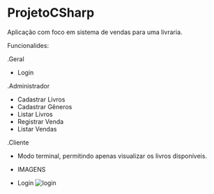 # ProjetoCSharp

Aplicação com foco em sistema de vendas para uma livraria.

Funcionalides:

.Geral
- Login

.Administrador
- Cadastrar Livros
- Cadastrar Gêneros
- Listar Livros
- Registrar Venda
- Listar Vendas

.Cliente
- Modo terminal, permitindo apenas visualizar os livros disponíveis.



- IMAGENS

- Login
![login](https://user-images.githubusercontent.com/36937229/43541225-3b41e410-95a0-11e8-9928-39a10fe93648.PNG)



